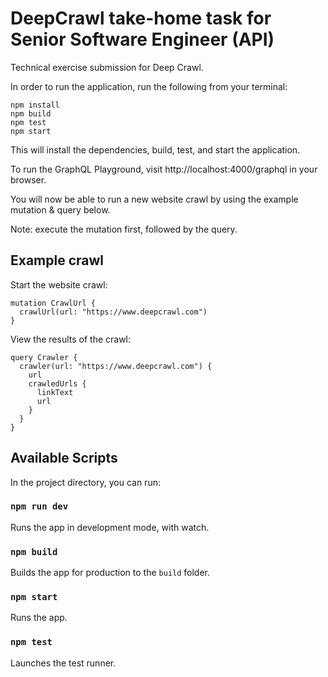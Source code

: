 # DeepCrawl take-home task for Senior Software Engineer (API)

Technical exercise submission for Deep Crawl.

In order to run the application, run the following from your terminal:

```
npm install
npm build
npm test
npm start
```

This will install the dependencies, build, test, and start the application.

To run the GraphQL Playground, visit http://localhost:4000/graphql in your browser. 

You will now be able to run a new website crawl by using the example mutation & query below.

Note: execute the mutation first, followed by the query.

## Example crawl

Start the website crawl:
```
mutation CrawlUrl {
  crawlUrl(url: "https://www.deepcrawl.com")
}
```

View the results of the crawl:
```
query Crawler {
  crawler(url: "https://www.deepcrawl.com") {
    url
    crawledUrls {
      linkText
      url
    }
  }
}
```

## Available Scripts

In the project directory, you can run:

### `npm run dev`

Runs the app in development mode, with watch.

### `npm build`

Builds the app for production to the `build` folder.

### `npm start`

Runs the app.

### `npm test`

Launches the test runner.

